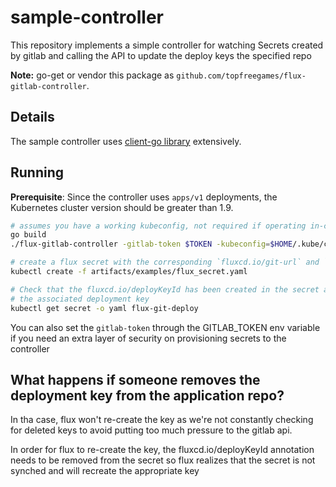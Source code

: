 # sample-controller

This repository implements a simple controller for watching Secrets created by gitlab and calling the API to update the deploy keys the specified repo

**Note:** go-get or vendor this package as `github.com/topfreegames/flux-gitlab-controller`.

## Details

The sample controller uses [client-go library](https://github.com/kubernetes/client-go/tree/master/tools/cache) extensively.

## Running

**Prerequisite**: Since the controller uses `apps/v1` deployments, the Kubernetes cluster version should be greater than 1.9.

```sh
# assumes you have a working kubeconfig, not required if operating in-cluster
go build
./flux-gitlab-controller -gitlab-token $TOKEN -kubeconfig=$HOME/.kube/config

# create a flux secret with the corresponding `fluxcd.io/git-url` and `fluxcd.io/sync-gc-mark` marks
kubectl create -f artifacts/examples/flux_secret.yaml

# Check that the fluxcd.io/deployKeyId has been created in the secret and that the repo contains
# the associated deployment key
kubectl get secret -o yaml flux-git-deploy
```

You can also set the `gitlab-token` through the GITLAB_TOKEN env variable if you need an extra
layer of security on provisioning secrets to the controller
 
## What happens if someone removes the deployment key from the application repo?

In tha case, flux won't re-create the key as we're not constantly checking for deleted keys to avoid
putting too much pressure to the gitlab api. 

In order for flux to re-create the key, the fluxcd.io/deployKeyId annotation needs to be removed
from the secret so flux realizes that the secret is not synched and will recreate the appropriate key
